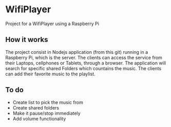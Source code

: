 # WifiPlayer
Project for a WifiPlayer using a Raspberry Pi

## How it works
The project consist in Nodejs application (from this git) running in a Raspberry Pi, which is the server. The clients can access the service from their Laptops, cellphones or Tablets, through a browser. The application will search for specific shared Folders which countains the music. The clients can add their favorite music to the playlist.

## To do
* Create list to pick the music from
* Create shared folders
* Make it pause/stop immediately
* Add volume functionality